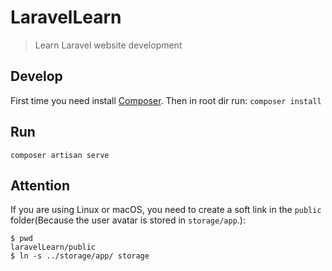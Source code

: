 # LaravelLearn
> Learn Laravel website development

## Develop
First time you need install [Composer](https://getcomposer.org/).
Then in root dir run:
`composer install`
## Run
`composer artisan serve`
## Attention
If you are using Linux or macOS, you need to create a soft link in the `public` folder(Because the user avatar is stored in `storage/app`.):
```
$ pwd
laravelLearn/public
$ ln -s ../storage/app/ storage
```
